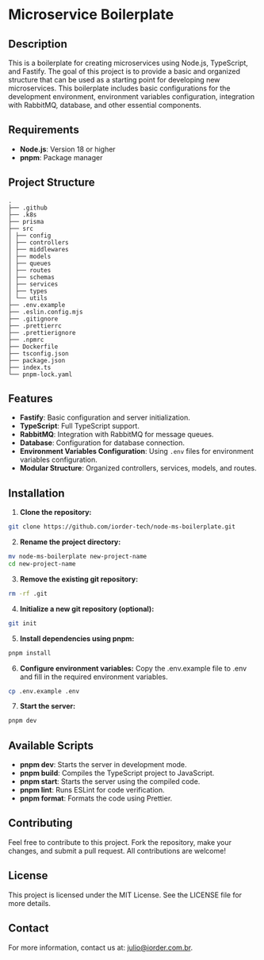 # Microservice Boilerplate

## Description

This is a boilerplate for creating microservices using Node.js, TypeScript, and Fastify. The goal of this project is to provide a basic and organized structure that can be used as a starting point for developing new microservices. This boilerplate includes basic configurations for the development environment, environment variables configuration, integration with RabbitMQ, database, and other essential components.

## Requirements

- **Node.js**: Version 18 or higher
- **pnpm**: Package manager

## Project Structure

```shell
.
├── .github
├── .k8s
├── prisma
├── src
│ ├── config
│ ├── controllers
│ ├── middlewares
│ ├── models
│ ├── queues
│ ├── routes
│ ├── schemas
│ ├── services
│ ├── types
│ └── utils
├── .env.example
├── .eslin.config.mjs
├── .gitignore
├── .prettierrc
├── .prettierignore
├── .npmrc
├── Dockerfile
├── tsconfig.json
├── package.json
├── index.ts
└── pnpm-lock.yaml
```

## Features

- **Fastify**: Basic configuration and server initialization.
- **TypeScript**: Full TypeScript support.
- **RabbitMQ**: Integration with RabbitMQ for message queues.
- **Database**: Configuration for database connection.
- **Environment Variables Configuration**: Using `.env` files for environment variables configuration.
- **Modular Structure**: Organized controllers, services, models, and routes.

## Installation

1. **Clone the repository:**

```sh
git clone https://github.com/iorder-tech/node-ms-boilerplate.git
```

2. **Rename the project directory:**

```sh
mv node-ms-boilerplate new-project-name
cd new-project-name
```

3. **Remove the existing git repository:**

```sh
rm -rf .git
```

4. **Initialize a new git repository (optional):**

```sh
git init
```

5. **Install dependencies using pnpm:**

```sh
pnpm install
```

6. **Configure environment variables:**
   Copy the .env.example file to .env and fill in the required environment variables.

```sh
cp .env.example .env
```

7. **Start the server:**

```sh
pnpm dev
```

## Available Scripts

- **pnpm dev**: Starts the server in development mode.
- **pnpm build**: Compiles the TypeScript project to JavaScript.
- **pnpm start**: Starts the server using the compiled code.
- **pnpm lint**: Runs ESLint for code verification.
- **pnpm format**: Formats the code using Prettier.

## Contributing

Feel free to contribute to this project. Fork the repository, make your changes, and submit a pull request. All contributions are welcome!

## License

This project is licensed under the MIT License. See the LICENSE file for more details.

## Contact

For more information, contact us at: julio@iorder.com.br.
